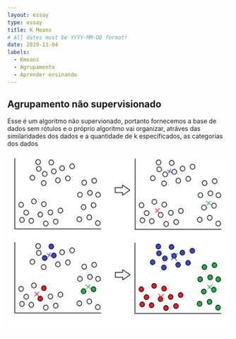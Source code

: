 ```yaml
---
layout: essay
type: essay
title: K Means
# All dates must be YYYY-MM-DD format!
date: 2019-11-04
labels:
  - Kmeans
  - Agrupamento
  - Aprender ensinando
---
```




## Agrupamento não supervisionado

<p>Esse é um algoritmo não supervionado, portanto fornecemos a base de dados sem rótulos e o próprio algoritmo vai organizar, atráves das similaridades dos dados e a quantidade de k específicados, as categorias dos dados</p>

<img class="ui medium fluid image" src="../images/kmeans.png">
